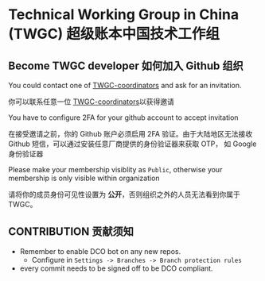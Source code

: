 # Technical Working Group in China (TWGC) 超级账本中国技术工作组


## Become TWGC developer 如何加入 Github 组织

You could contact one of [TWGC-coordinators](https://github.com/orgs/Hyperledger-TWGC/teams/twgc-coordinator) and ask for an invitation. 

你可以联系任意一位 [TWGC-coordinators](https://github.com/orgs/Hyperledger-TWGC/teams/twgc-coordinator)以获得邀请

You have to configure 2FA for your github account to accept invitation

在接受邀请之前，你的 Github 账户必须启用 2FA 验证。由于大陆地区无法接收 Github 短信，可以通过安装任意厂商提供的身份验证器来获取 OTP， 如 Google 身份验证器

Please make your membership visiblity as `Public`, otherwise your membership is only visible within organization

请将你的成员身份可见性设置为 **公开**，否则组织之外的人员无法看到你属于 TWGC。

## CONTRIBUTION 贡献须知

- Remember to enable DCO bot on any new repos.
    - Configure in `Settings -> Branches -> Branch protection rules`
- every commit needs to be signed off to be DCO compliant.
